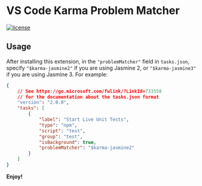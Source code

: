 # VS Code Karma Problem Matcher

[![license](https://img.shields.io/badge/license-MIT-blue.svg)](LICENSE)

## Usage

After installing this extension, in the `"problemMatcher"` field in `tasks.json`, specify `"$karma-jasmine2"` if you
are using Jasmine 2, or `"$karma-jasmine3"` if you are using Jasmine 3. For example:

```json
{
    // See https://go.microsoft.com/fwlink/?LinkId=733558
    // for the documentation about the tasks.json format
    "version": "2.0.0",
    "tasks": [
        {
            "label": "Start Live Unit Tests",
            "type": "npm",
            "script": "test",
            "group": "test",
            "isBackground": true,
            "problemMatcher": "$karma-jasmine2"
        }
    ]
}
```

**Enjoy!**

